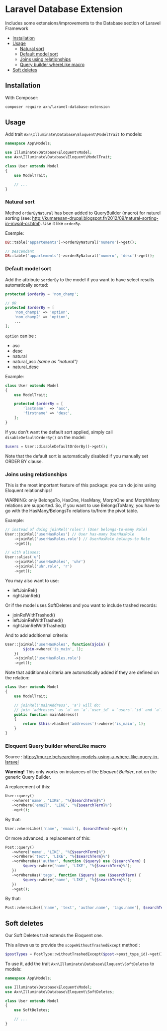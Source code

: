 Laravel Database Extension
==========================

Includes some extensions/improvements to the Database section of Laravel Framework

* [Installation](#installation)
* [Usage](#usage)
    - [Natural sort](#natural-sort)
    - [Default model sort](#default-model-sort)
    - [Joins using relationships](#joins-using-relationships)
    - [Query builder whereLike macro](#query-builder-wherelike-macro)
* [Soft deletes](#soft-deletes)

Installation
------------

With Composer:

```sh
composer require axn/laravel-database-extension
```

Usage
-----

Add trait `Axn\Illuminate\Database\Eloquent\ModelTrait` to models:

```php
namespace App\Models;

use Illuminate\Database\Eloquent\Model;
use Axn\Illuminate\Database\Eloquent\ModelTrait;

class User extends Model
{
    use ModelTrait;

    // ...
}
```

### Natural sort

Method `orderByNatural` has been added to QueryBuilder (macro) for naturel sorting
(see: http://kumaresan-drupal.blogspot.fr/2012/09/natural-sorting-in-mysql-or.html).
Use it like `orderBy`.

Exemple:

```php
DB::table('appartements')->orderByNatural('numero')->get();

// Descendant
DB::table('appartements')->orderByNatural('numero', 'desc')->get();
```

### Default model sort

Add the attribute `$orderBy` to the model if you want to have select results
automatically sorted:

```php
protected $orderBy = 'nom_champ';

// OR
protected $orderBy = [
    'nom_champ1' => 'option',
    'nom_champ2' => 'option',
    ...
];
```

`option` can be :

- asc
- desc
- natural
- natural_asc *(same as "natural")*
- natural_desc

Example:

```php
class User extends Model
{
    use ModelTrait;

    protected $orderBy = [
        'lastname'  => 'asc',
        'firstname' => 'desc',
    ];
}
```

If you don't want the default sort applied, simply call `disableDefaultOrderBy()` on the model:

```php
$users = User::disableDefaultOrderBy()->get();
```

Note that the default sort is automatically disabled if you manually set ORDER BY clause.

### Joins using relationships

This is the most important feature of this package: you can do joins using Eloquent relationships!

WARNING: only BelongsTo, HasOne, HasMany, MorphOne and MorphMany relations are supported.
So, if you want to use BelongsToMany, you have to go with the HasMany/BelongsTo relations
to/from the pivot table.

Example:

```php
// instead of doing joinRel('roles') (User belongs-to-many Role)
User::joinRel('userHasRoles') // User has-many UserHasRole
    ->joinRel('userHasRoles.role') // UserHasRole belongs-to Role
    ->get();

// with aliases:
User::alias('u')
    ->joinRel('userHasRoles', 'uhr')
    ->joinRel('uhr.role', 'r')
    ->get();
```

You may also want to use:

- leftJoinRel()
- rightJoinRel()

Or if the model uses SoftDeletes and you want to include trashed records:

- joinRelWithTrashed()
- leftJoinRelWithTrashed()
- rightJoinRelWithTrashed()

And to add additionnal criteria:

```php
User::joinRel('userHasRoles', function($join) {
        $join->where('is_main', 1);
    })
    ->joinRel('userHasRoles.role')
    ->get();
```

Note that additionnal criteria are automatically added if they are defined on the relation:

```php
class User extends Model
{
    use ModelTrait;

    // joinRel('mainAddress', 'a') will do:
    // join `addresses` as `a` on `a`.`user_id` = `users`.`id` and `a`.`is_main` = 1
    public function mainAddress()
    {
        return $this->hasOne('addresses')->where('is_main', 1);
    }
}
```

### Eloquent Query builder whereLike macro

Source : https://murze.be/searching-models-using-a-where-like-query-in-laravel

**Warning!** This only works on instances of the *Eloquent Builder*, not on the generic Query Builder.

A replacement of this:

```php
User::query()
   ->where('name', 'LIKE', "%{$searchTerm}%")
   ->orWhere('email', 'LIKE', "%{$searchTerm}%")
   ->get();
```

By that:

```php
User::whereLike(['name', 'email'], $searchTerm)->get();
```

Or more advanced, a replacement of this:

```php
Post::query()
   ->where('name', 'LIKE', "%{$searchTerm}%")
   ->orWhere('text', 'LIKE', "%{$searchTerm}%")
   ->orWhereHas('author', function ($query) use ($searchTerm) {
        $query->where('name', 'LIKE', "%{$searchTerm}%");
   })
   ->orWhereHas('tags', function ($query) use ($searchTerm) {
        $query->where('name', 'LIKE', "%{$searchTerm}%");
   })
   ->get();
```

By that:

```php
Post::whereLike(['name', 'text', 'author.name', 'tags.name'], $searchTerm)->get();
```

Soft deletes
------------

Our Soft Deletes trait extends the Eloquent one.

This allows us to provide the `scopeWithoutTrashedExcept` method :

```php
$postTypes = PostType::withoutTrashedExcept($post->post_type_id)->get();
```

To use it, add the trait `Axn\Illuminate\Database\Eloquent\SoftDeletes` to models:

```php
namespace App\Models;

use Illuminate\Database\Eloquent\Model;
use Axn\Illuminate\Database\Eloquent\SoftDeletes;

class User extends Model
{
    use SoftDeletes;

    // ...
}
```

